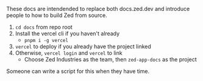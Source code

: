 These docs are intendended to replace both docs.zed.dev and introduce people to how to build Zed from source.

1. `cd docs` from repo root
1. Install the vercel cli if you haven't already
   - `pnpm i -g vercel`
1. `vercel` to deploy if you already have the project linked
1. Otherwise, `vercel login` and `vercel` to link
   - Choose Zed Industries as the team, then `zed-app-docs` as the project

Someone can write a script for this when they have time.
